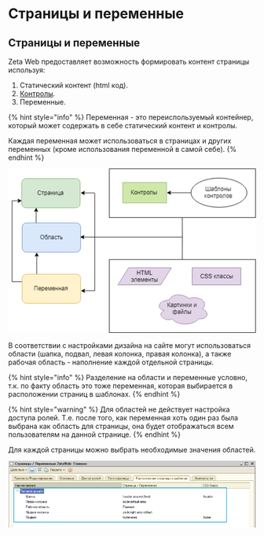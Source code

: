 # Страницы и переменные

## Страницы и переменные

Zeta Web предоставляет возможность формировать контент страницы используя:

1. Статический контент \(html код\).
2. [Контролы](../../tekhnicheskaya-dokumentaciya/kontroly.md).
3. Переменные.

{% hint style="info" %}
Переменная - это переиспользуемый контейнер, который может содержать в себе статический контент и контролы.

Каждая переменная может использоваться в страницах и других переменных \(кроме использования переменной в самой себе\).
{% endhint %}

![](../../.gitbook/assets/image%20%28293%29.png)

В соответствии с настройками дизайна на сайте могут использоваться области \(шапка, подвал, левая колонка, правая колонка\), а также рабочая область - наполнение каждой отдельной страницы.

{% hint style="info" %}
Разделение на области и переменные условно, т.к. по факту область это тоже переменная, которая выбирается в расположении страниц в шаблонах.
{% endhint %}

{% hint style="warning" %}
Для областей не действует настройка доступа ролей. Т.е. после того, как переменная хоть один раз была выбрана как область для страницы, она будет отображаться всем пользователям на данной странице.
{% endhint %}

Для каждой страницы можно выбрать необходимые значения областей.

![](../../.gitbook/assets/image%20%28413%29.png)


